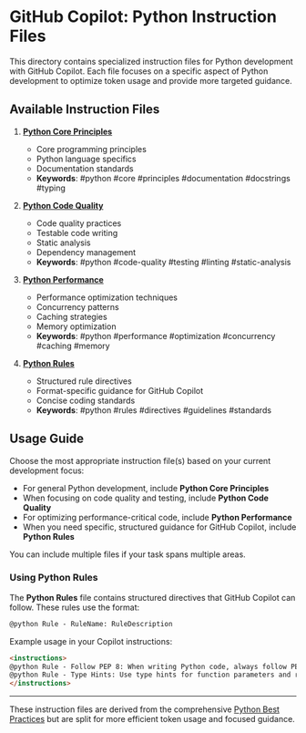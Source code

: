 # GitHub Copilot: Python Instruction Files

This directory contains specialized instruction files for Python development with GitHub Copilot. Each file focuses on a specific aspect of Python development to optimize token usage and provide more targeted guidance.

## Available Instruction Files

1. **[Python Core Principles](python-core-principles.md)**
   - Core programming principles
   - Python language specifics
   - Documentation standards
   - **Keywords**: #python #core #principles #documentation #docstrings #typing

2. **[Python Code Quality](python-code-quality.md)**
   - Code quality practices
   - Testable code writing
   - Static analysis
   - Dependency management
   - **Keywords**: #python #code-quality #testing #linting #static-analysis

3. **[Python Performance](python-performance.md)**
   - Performance optimization techniques
   - Concurrency patterns
   - Caching strategies
   - Memory optimization
   - **Keywords**: #python #performance #optimization #concurrency #caching #memory

4. **[Python Rules](python-rules.md)**
   - Structured rule directives
   - Format-specific guidance for GitHub Copilot
   - Concise coding standards
   - **Keywords**: #python #rules #directives #guidelines #standards

## Usage Guide

Choose the most appropriate instruction file(s) based on your current development focus:

- For general Python development, include **Python Core Principles**
- When focusing on code quality and testing, include **Python Code Quality**
- For optimizing performance-critical code, include **Python Performance**
- When you need specific, structured guidance for GitHub Copilot, include **Python Rules**

You can include multiple files if your task spans multiple areas.

### Using Python Rules

The **Python Rules** file contains structured directives that GitHub Copilot can follow. These rules use the format:

```markdown
@python Rule - RuleName: RuleDescription
```

Example usage in your Copilot instructions:

```markdown
<instructions>
@python Rule - Follow PEP 8: When writing Python code, always follow PEP 8 style guidelines.
@python Rule - Type Hints: Use type hints for function parameters and return values.
</instructions>
```

---

These instruction files are derived from the comprehensive [Python Best Practices](/python-best-practices.md) but are split for more efficient token usage and focused guidance.
